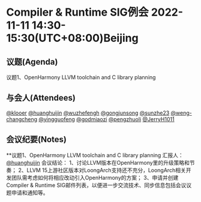# Compiler & Runtime SIG例会 2022-11-11 14:30-15:30(UTC+08:00)Beijing

## 议题(Agenda)

议题1、OpenHarmony LLVM toolchain and C library planning

## 与会人(Attendees)

[@klooer](https://gitee.com/klooer)
[@huanghuijin](https://gitee.com/huanghuijin)
[@wuzhefengh](https://gitee.com/wuzhefengh)
[@gongjunsong](https://gitee.com/gongjunsong)
[@sunzhe23](https://gitee.com/sunzhe23)
[@weng-changcheng](https://gitee.com/weng-changcheng)
[@yingguofeng](https://gitee.com/yingguofeng)
[@godmiaozi](https://gitee.com/godmiaozi)
[@pengzhuoli](https://gitee.com/zhuoli72)
[@JerryH1011](https://gitee.com/JerryH1011)

## 会议纪要(Notes)

**议题1、OpenHarmony LLVM toolchain and C library planning
汇报人：[@huanghuijin](https://gitee.com/huanghuijin)
会议结论：
1、讨论LLVM版本在OpenHarmony里的升级策略和节奏；
2、LLVM 15上游社区版本对LoongArch支持还不充分，LoongArch相关开发团队需考虑如何将相应改动引入OpenHarmony的方案；
3、申请并创建Compiler & Runtime SIG邮件列表，以便进一步交流技术、同步信息包括会议议题申请和通知等。

